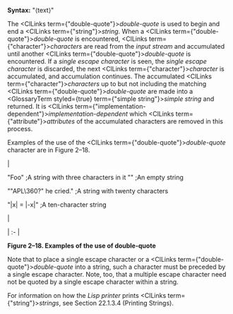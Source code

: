  



**Syntax:** "⟨text⟩" 



The <ClLinks  term={"double-quote"}><i>double-quote</i></ClLinks> is used to begin and end a <ClLinks  term={"string"}><i>string</i></ClLinks>. When a <ClLinks  term={"double-quote"}><i>double-quote</i></ClLinks> is encountered, <ClLinks  term={"character"}><i>characters</i></ClLinks> are read from the *input stream* and accumulated until another <ClLinks  term={"double-quote"}><i>double-quote</i></ClLinks> is encountered. If a *single escape character* is seen, the *single escape character* is discarded, the next <ClLinks  term={"character"}><i>character</i></ClLinks> is accumulated, and accumulation continues. The accumulated <ClLinks  term={"character"}><i>characters</i></ClLinks> up to but not including the matching <ClLinks  term={"double-quote"}><i>double-quote</i></ClLinks> are made into a <GlossaryTerm styled={true} term={"simple string"}><i>simple string</i></GlossaryTerm> and returned. It is <ClLinks  term={"implementation-dependent"}><i>implementation-dependent</i></ClLinks> which <ClLinks  term={"attribute"}><i>attributes</i></ClLinks> of the accumulated characters are removed in this process. 



Examples of the use of the <ClLinks  term={"double-quote"}><i>double-quote</i></ClLinks> character are in Figure 2–18. 



|<p>"Foo" ;A string with three characters in it "" ;An empty string </p><p>"\"APL\\360?\" he cried." ;A string with twenty characters </p><p>"|x| = |-x|" ;A ten-character string</p>|

| :- |





**Figure 2–18. Examples of the use of double-quote** 



Note that to place a single escape character or a <ClLinks  term={"double-quote"}><i>double-quote</i></ClLinks> into a string, such a character must be preceded by a single escape character. Note, too, that a multiple escape character need not be quoted by a single escape character within a string. 



For information on how the *Lisp printer* prints <ClLinks  term={"string"}><i>strings</i></ClLinks>, see Section 22.1.3.4 (Printing Strings).
 